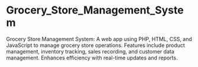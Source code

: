 # Grocery_Store_Management_System
Grocery Store Management System: A web app using PHP, HTML, CSS, and JavaScript to manage grocery store operations. Features include product management, inventory tracking, sales recording, and customer data management. Enhances efficiency with real-time updates and reports.

